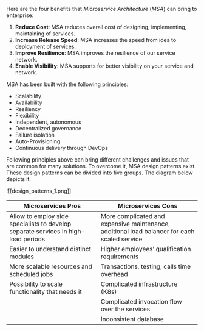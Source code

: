 Here are the four benefits that *Microservice Architecture* (*MSA*) can bring to enterprise:
1. **Reduce Cost**: MSA reduces overall cost of designing, implementing, maintaining of services.
2. **Increase Release Speed**: MSA increases the speed from idea to deployment of services.
3. **Improve Resilience**: MSA improves the resilience of our service network.
4. **Enable Visibility**: MSA supports for better visibility on your service and network.

MSA has been built with the following principles:
- Scalability
- Availability
- Resiliency
- Flexibility
- Independent, autonomous
- Decentralized governance
- Failure isolation
- Auto-Provisioning
- Continuous delivery through DevOps

Following principles above can bring different challenges and issues that are common for many solutions. To overcome it, MSA design patterns exist. These design patterns can be divided into five groups. The diagram below depicts it.

![[design_patterns_1.png]]

| Microservices Pros                                                                 | Microservices Cons                                                                           |
| ---------------------------------------------------------------------------------- | -------------------------------------------------------------------------------------------- |
| Allow to employ side specialists to develop separate services in high-load periods | More complicated and expensive maintenance, additional load balancer for each scaled service |
| Easier to understand distinct modules                                              | Higher employees’ qualification requirements                                                 |
| More scalable resources and scheduled jobs                                         | Transactions, testing, calls time overhead                                                   |
| Possibility to scale functionality that needs it                                   | Complicated infrastructure (K8s)                                                             |
|                                                                                    | Complicated invocation flow over the services                                                |
|                                                                                    | Inconsistent database                                                                        |
